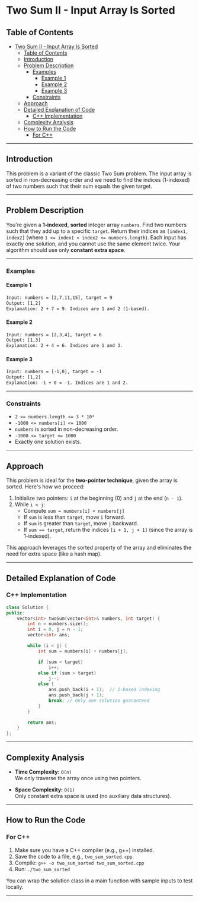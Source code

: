 # Two Sum II - Input Array Is Sorted

## Table of Contents

- [Two Sum II - Input Array Is Sorted](#two-sum-ii---input-array-is-sorted)
  - [Table of Contents](#table-of-contents)
  - [Introduction](#introduction)
  - [Problem Description](#problem-description)
    - [Examples](#examples)
      - [Example 1](#example-1)
      - [Example 2](#example-2)
      - [Example 3](#example-3)
    - [Constraints](#constraints)
  - [Approach](#approach)
  - [Detailed Explanation of Code](#detailed-explanation-of-code)
    - [C++ Implementation](#c-implementation)
  - [Complexity Analysis](#complexity-analysis)
  - [How to Run the Code](#how-to-run-the-code)
    - [For C++](#for-c)

---

## Introduction

This problem is a variant of the classic Two Sum problem. The input array is sorted in non-decreasing order and we need to find the indices (1-indexed) of two numbers such that their sum equals the given target.

---

## Problem Description

You're given a **1-indexed**, **sorted** integer array `numbers`. Find two numbers such that they add up to a specific `target`. Return their indices as `[index1, index2]` (where `1 <= index1 < index2 <= numbers.length`). Each input has exactly one solution, and you cannot use the same element twice. Your algorithm should use only **constant extra space**.

---

### Examples

#### Example 1

```txt
Input: numbers = [2,7,11,15], target = 9
Output: [1,2]
Explanation: 2 + 7 = 9. Indices are 1 and 2 (1-based).
```

#### Example 2

```txt
Input: numbers = [2,3,4], target = 6
Output: [1,3]
Explanation: 2 + 4 = 6. Indices are 1 and 3.
```

#### Example 3

```txt
Input: numbers = [-1,0], target = -1
Output: [1,2]
Explanation: -1 + 0 = -1. Indices are 1 and 2.
```

---

### Constraints

- `2 <= numbers.length <= 3 * 10⁴`
- `-1000 <= numbers[i] <= 1000`
- `numbers` is sorted in non-decreasing order.
- `-1000 <= target <= 1000`
- Exactly one solution exists.

---

## Approach

This problem is ideal for the **two-pointer technique**, given the array is sorted. Here's how we proceed:

1. Initialize two pointers: `i` at the beginning (0) and `j` at the end (`n - 1`).
2. While `i < j`:
   - Compute `sum = numbers[i] + numbers[j]`
   - If `sum` is less than `target`, move `i` forward.
   - If `sum` is greater than `target`, move `j` backward.
   - If `sum == target`, return the indices `[i + 1, j + 1]` (since the array is 1-indexed).

This approach leverages the sorted property of the array and eliminates the need for extra space (like a hash map).

---

## Detailed Explanation of Code

### C++ Implementation

```cpp
class Solution {
public:
    vector<int> twoSum(vector<int>& numbers, int target) {
        int n = numbers.size();
        int i = 0, j = n - 1;
        vector<int> ans;

        while (i < j) {
            int sum = numbers[i] + numbers[j];

            if (sum < target)
                i++;
            else if (sum > target)
                j--;
            else {
                ans.push_back(i + 1);  // 1-based indexing
                ans.push_back(j + 1);
                break; // Only one solution guaranteed
            }
        }

        return ans;
    }
};
```

---

## Complexity Analysis

- **Time Complexity:** `O(n)`  
  We only traverse the array once using two pointers.

- **Space Complexity:** `O(1)`  
  Only constant extra space is used (no auxiliary data structures).

---

## How to Run the Code

### For C++

1. Make sure you have a C++ compiler (e.g., g++) installed.
2. Save the code to a file, e.g., `two_sum_sorted.cpp`.
3. Compile: `g++ -o two_sum_sorted two_sum_sorted.cpp`
4. Run: `./two_sum_sorted`

You can wrap the solution class in a main function with sample inputs to test locally.

---
